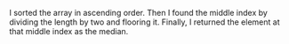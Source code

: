 I sorted the array in ascending order. Then I found the middle index by dividing the length by two and flooring it. Finally, I returned the element at that middle index as the median.